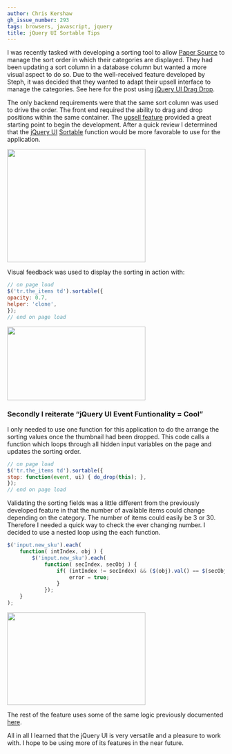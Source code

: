 ```yaml
---
author: Chris Kershaw
gh_issue_number: 293
tags: browsers, javascript, jquery
title: jQuery UI Sortable Tips
---
```


I was recently tasked with developing a sorting tool to allow [Paper Source](https://www.papersource.com/) to manage the sort order in which their categories are displayed. They had been updating a sort column in a database column but wanted a more visual aspect to do so. Due to the well-received feature developed by Steph, it was decided that they wanted to adapt their upsell interface to manage the categories. See here for the post using [jQuery UI Drag Drop](/blog/2009/12/23/jquery-ui-drag-drop-tips-ecommerce).

The only backend requirements were that the same sort column was used to drive the order. The front end required the ability to drag and drop positions within the same container. The [upsell feature](/blog/2009/12/23/jquery-ui-drag-drop-tips-ecommerce) provided a great starting point to begin the development. After a quick review I determined that the [jQuery UI](https://jqueryui.com/) [Sortable](https://jqueryui.com/sortable/) function would be more favorable to use for the application.

<a href="/blog/2010/04/23/jquery-ui-sortable-tips/image-0-big.jpeg" onblur="try {parent.deselectBloggerImageGracefully();} catch(e) {}"><img alt="" border="0" id="BLOGGER_PHOTO_ID_5463443403683695490" src="/blog/2010/04/23/jquery-ui-sortable-tips/image-0.jpeg" style="cursor: pointer; width: 320px; height: 262px;"/></a>

Visual feedback was used to display the sorting in action with:

```javascript
// on page load
$('tr.the_items td').sortable({
opacity: 0.7,
helper: 'clone',
});
// end on page load
```

<a href="/blog/2010/04/23/jquery-ui-sortable-tips/image-1-big.jpeg" onblur="try {parent.deselectBloggerImageGracefully();} catch(e) {}"><img alt="" border="0" id="BLOGGER_PHOTO_ID_5463440966525461602" src="/blog/2010/04/23/jquery-ui-sortable-tips/image-1.jpeg" style="cursor: pointer; width: 320px; height: 170px;"/></a>

### Secondly I reiterate “jQuery UI Event Funtionality = Cool”

I only needed to use one function for this application to do the arrange the sorting values once the thumbnail had been dropped. This code calls a function which loops through all hidden input variables on the page and updates the sorting order.

```javascript
// on page load
$('tr.the_items td').sortable({
stop: function(event, ui) { do_drop(this); },
});
// end on page load
```

Validating the sorting fields was a little different from the previously developed feature in that the number of available items could change depending on the category. The number of items could easily be 3 or 30. Therefore I needed a quick way to check the ever changing number. I decided to use a nested loop using the each function.

```javascript
$('input.new_sku').each(
    function( intIndex, obj ) {
        $('input.new_sku').each(
            function( secIndex, secObj ) {
                if( (intIndex != secIndex) && ($(obj).val() == $(secObj).val()) ) {
                    error = true;
                }
            });
    }
);
```

<a href="/blog/2010/04/23/jquery-ui-sortable-tips/image-2-big.jpeg" onblur="try {parent.deselectBloggerImageGracefully();} catch(e) {}"><img alt="" border="0" id="BLOGGER_PHOTO_ID_5463443609961866050" src="/blog/2010/04/23/jquery-ui-sortable-tips/image-2.jpeg" style="cursor: pointer; width: 320px; height: 214px;"/></a>

The rest of the feature uses some of the same logic previously documented [here](/blog/2009/12/23/jquery-ui-drag-drop-tips-ecommerce).

All in all I learned that the jQuery UI is very versatile and a pleasure to work with. I hope to be using more of its features in the near future.
